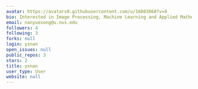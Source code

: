 ```yaml
---
avatar: https://avatars0.githubusercontent.com/u/16803868?v=4
bio: Interested in Image Processing, Machine Learning and Applied Mathematics.
email: nanyuesong@u.nus.edu
followers: 4
following: 3
forks: null
login: ysnan
open_issues: null
public_repos: 3
stars: 2
title: ysnan
user_type: User
website: null
---
```


